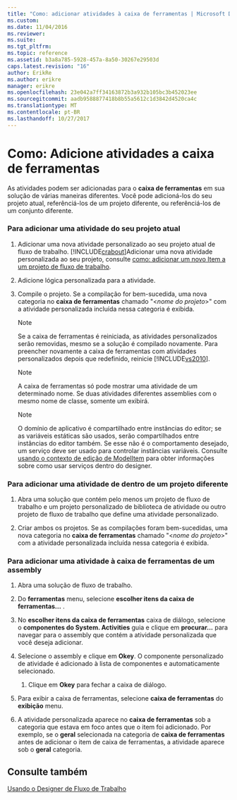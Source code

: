 ```yaml
---
title: "Como: adicionar atividades à caixa de ferramentas | Microsoft Docs"
ms.custom: 
ms.date: 11/04/2016
ms.reviewer: 
ms.suite: 
ms.tgt_pltfrm: 
ms.topic: reference
ms.assetid: b3a8a785-5928-457a-8a50-30267e29503d
caps.latest.revision: "16"
author: ErikRe
ms.author: erikre
manager: erikre
ms.openlocfilehash: 23e042a7ff34163872b3a932b105bc3b452023ee
ms.sourcegitcommit: aadb9588877418b8b55a5612c1d3842d4520ca4c
ms.translationtype: MT
ms.contentlocale: pt-BR
ms.lasthandoff: 10/27/2017
---
```

# <a name="how-to-add-activities-to-the-toolbox"></a>Como: Adicione atividades a caixa de ferramentas
As atividades podem ser adicionadas para o **caixa de ferramentas** em sua solução de várias maneiras diferentes. Você pode adicioná-los do seu projeto atual, referênciá-los de um projeto diferente, ou referênciá-los de um conjunto diferente.  
  
### <a name="to-add-an-activity-from-within-your-current-project"></a>Para adicionar uma atividade do seu projeto atual  
  
1.  Adicionar uma nova atividade personalizado ao seu projeto atual de fluxo de trabalho. [!INCLUDE[crabout](../test/includes/crabout_md.md)]Adicionar uma nova atividade personalizada ao seu projeto, consulte [como: adicionar um novo Item a um projeto de fluxo de trabalho](../workflow-designer/how-to-add-a-new-item-to-a-workflow-project.md).  
  
2.  Adicione lógica personalizada para a atividade.  
  
3.  Compile o projeto. Se a compilação for bem-sucedida, uma nova categoria no **caixa de ferramentas** chamado "\<*nome do projeto*>" com a atividade personalizada incluída nessa categoria é exibida.  
  
    > [!NOTE]
    >  Se a caixa de ferramentas é reiniciada, as atividades personalizados serão removidas, mesmo se a solução é compilado novamente. Para preencher novamente a caixa de ferramentas com atividades personalizados depois que redefinido, reinicie [!INCLUDE[vs2010](../misc/includes/vs2010_md.md)].  
  
    > [!NOTE]
    >  A caixa de ferramentas só pode mostrar uma atividade de um determinado nome. Se duas atividades diferentes assemblies com o mesmo nome de classe, somente um exibirá.  
  
    > [!NOTE]
    >  O domínio de aplicativo é compartilhado entre instâncias do editor; se as variáveis estáticas são usados, serão compartilhados entre instâncias do editor também. Se esse não é o comportamento desejado, um serviço deve ser usado para controlar instâncias variáveis. Consulte [usando o contexto de edição de ModelItem](/dotnet/framework/windows-workflow-foundation/using-the-modelitem-editing-context) para obter informações sobre como usar serviços dentro do designer.  
  
### <a name="to-add-an-activity-from-within-a-different-project"></a>Para adicionar uma atividade de dentro de um projeto diferente  
  
1.  Abra uma solução que contém pelo menos um projeto de fluxo de trabalho e um projeto personalizado de biblioteca de atividade ou outro projeto de fluxo de trabalho que define uma atividade personalizado.  
  
2.  Criar ambos os projetos. Se as compilações foram bem-sucedidas, uma nova categoria no **caixa de ferramentas** chamado "\<*nome do projeto*>" com a atividade personalizada incluída nessa categoria é exibida.  
  
### <a name="to-add-an-activity-to-the-toolbox-from-an-assembly"></a>Para adicionar uma atividade à caixa de ferramentas de um assembly  
  
1.  Abra uma solução de fluxo de trabalho.  
  
2.  Do **ferramentas** menu, selecione **escolher itens da caixa de ferramentas...** .  
  
3.  No **escolher itens da caixa de ferramentas** caixa de diálogo, selecione o **componentes do System. Activities** guia e clique em **procurar...**  para navegar para o assembly que contém a atividade personalizada que você deseja adicionar.  
  
4.  Selecione o assembly e clique em **Okey**. O componente personalizado de atividade é adicionado à lista de componentes e automaticamente selecionado.  
  
    1.  Clique em **Okey** para fechar a caixa de diálogo.  
  
5.  Para exibir a caixa de ferramentas, selecione **caixa de ferramentas** do **exibição** menu.  
  
6.  A atividade personalizada aparece no **caixa de ferramentas** sob a categoria que estava em foco antes que o item foi adicionado. Por exemplo, se o **geral** selecionada na categoria de **caixa de ferramentas** antes de adicionar o item de caixa de ferramentas, a atividade aparece sob o **geral** categoria.  
  
## <a name="see-also"></a>Consulte também  
 [Usando o Designer de Fluxo de Trabalho](../workflow-designer/using-the-workflow-designer.md)